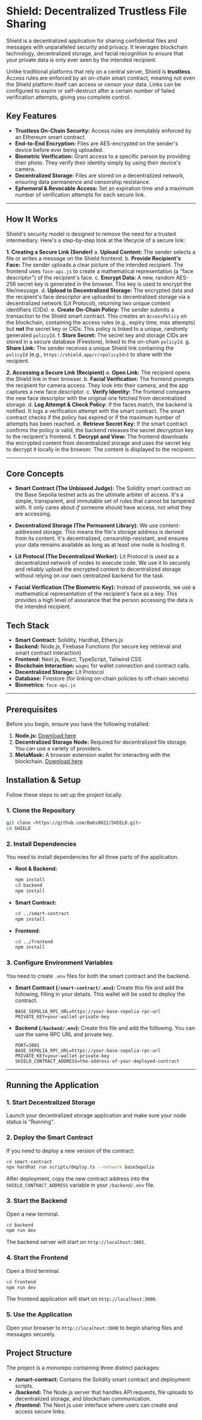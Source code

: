 # Shield: Decentralized Trustless File Sharing

Shield is a decentralized application for sharing confidential files and messages with unparalleled security and privacy. It leverages blockchain technology, decentralized storage, and facial recognition to ensure that your private data is only ever seen by the intended recipient.

Unlike traditional platforms that rely on a central server, Shield is **trustless**. Access rules are enforced by an on-chain smart contract, meaning not even the Shield platform itself can access or censor your data. Links can be configured to expire or self-destruct after a certain number of failed verification attempts, giving you complete control.

## Key Features

- **Trustless On-Chain Security:** Access rules are immutably enforced by an Ethereum smart contract.
- **End-to-End Encryption:** Files are AES-encrypted on the sender's device before ever being uploaded.
- **Biometric Verification:** Grant access to a specific person by providing their photo. They verify their identity simply by using their device's camera.
- **Decentralized Storage:** Files are stored on a decentralized network, ensuring data permanence and censorship resistance.
- **Ephemeral & Revocable Access:** Set an expiration time and a maximum number of verification attempts for each secure link.

---

## How It Works

Shield's security model is designed to remove the need for a trusted intermediary. Here's a step-by-step look at the lifecycle of a secure link:

**1. Creating a Secure Link (Sender)**
   a. **Upload Content:** The sender selects a file or writes a message on the Shield frontend.
   b. **Provide Recipient's Face:** The sender uploads a clear picture of the intended recipient. The frontend uses `face-api.js` to create a mathematical representation (a "face descriptor") of the recipient's face.
   c. **Encrypt Data:** A new, random AES-256 secret key is generated in the browser. This key is used to encrypt the file/message.
   d. **Upload to Decentralized Storage:** The encrypted data and the recipient's face descriptor are uploaded to decentralized storage via a decentralized network (Lit Protocol), returning two unique content identifiers (CIDs).
   e. **Create On-Chain Policy:** The sender submits a transaction to the Shield smart contract. This creates an `AccessPolicy` on the blockchain, containing the access rules (e.g., expiry time, max attempts) but **not** the secret key or CIDs. This policy is linked to a unique, randomly generated `policyId`.
   f. **Store Secret:** The secret key and storage CIDs are stored in a secure database (Firestore), linked to the on-chain `policyId`.
   g. **Share Link:** The sender receives a unique Shield link containing the `policyId` (e.g., `https://shield.app/r/<policyId>`) to share with the recipient.

**2. Accessing a Secure Link (Recipient)**
   a. **Open Link:** The recipient opens the Shield link in their browser.
   b. **Facial Verification:** The frontend prompts the recipient for camera access. They look into their camera, and the app captures a new face descriptor.
   c. **Verify Identity:** The frontend compares the new face descriptor with the original one fetched from decentralized storage.
   d. **Log Attempt & Check Policy:** If the faces match, the backend is notified. It logs a verification attempt with the smart contract. The smart contract checks if the policy has expired or if the maximum number of attempts has been reached.
   e. **Retrieve Secret Key:** If the smart contract confirms the policy is valid, the backend releases the secret decryption key to the recipient's frontend.
   f. **Decrypt and View:** The frontend downloads the encrypted content from decentralized storage and uses the secret key to decrypt it locally in the browser. The content is displayed to the recipient.

---

## Core Concepts

- **Smart Contract (The Unbiased Judge):** The Solidity smart contract on the Base Sepolia testnet acts as the ultimate arbiter of access. It's a simple, transparent, and immutable set of rules that cannot be tampered with. It only cares about *if* someone should have access, not *what* they are accessing.

- **Decentralized Storage (The Permanent Library):** We use content-addressed storage. This means the file's storage address is derived from its content. It's decentralized, censorship-resistant, and ensures your data remains available as long as at least one node is hosting it.

- **Lit Protocol (The Decentralized Worker):** Lit Protocol is used as a decentralized network of nodes to execute code. We use it to securely and reliably upload the encrypted content to decentralized storage without relying on our own centralized backend for the task.

- **Facial Verification (The Biometric Key):** Instead of passwords, we use a mathematical representation of the recipient's face as a key. This provides a high level of assurance that the person accessing the data is the intended recipient.

## Tech Stack

- **Smart Contract:** Solidity, Hardhat, Ethers.js
- **Backend:** Node.js, Firebase Functions (for secure key retrieval and smart contract interaction)
- **Frontend:** Next.js, React, TypeScript, Tailwind CSS
- **Blockchain Interaction:** `wagmi` for wallet connection and contract calls.
- **Decentralized Storage:** Lit Protocol
- **Database:** Firestore (for linking on-chain policies to off-chain secrets)
- **Biometrics:** `face-api.js`

---

## Prerequisites

Before you begin, ensure you have the following installed:

1.  **Node.js:** [Download here](https://nodejs.org/)
2.  **Decentralized Storage Node:** Required for decentralized file storage. You can use a variety of providers.
3.  **MetaMask:** A browser extension wallet for interacting with the blockchain. [Download here](https://metamask.io/)

## Installation & Setup

Follow these steps to set up the project locally.

### 1. Clone the Repository

```bash
git clone <https://github.com/Babs0022/SHIELD.git>
cd SHIELD
```

### 2. Install Dependencies

You need to install dependencies for all three parts of the application.

- **Root & Backend:**
  ```bash
  npm install
  cd backend
  npm install
  ```

- **Smart Contract:**
  ```bash
  cd ../smart-contract
  npm install
  ```

- **Frontend:**
  ```bash
  cd ../frontend
  npm install
  ```

### 3. Configure Environment Variables

You need to create `.env` files for both the smart contract and the backend.

- **Smart Contract (`/smart-contract/.env`):**
  Create this file and add the following, filling in your details. This wallet will be used to deploy the contract.
  ```
  BASE_SEPOLIA_RPC_URL=https://your-base-sepolia-rpc-url
  PRIVATE_KEY=your-wallet-private-key
  ```

- **Backend (`/backend/.env`):**
  Create this file and add the following. You can use the same RPC URL and private key.
  ```
  PORT=3001
  BASE_SEPOLIA_RPC_URL=https://your-base-sepolia-rpc-url
  PRIVATE_KEY=your-wallet-private-key
  SHIELD_CONTRACT_ADDRESS=the-address-of-your-deployed-contract
  ```

---

## Running the Application

### 1. Start Decentralized Storage

Launch your decentralized storage application and make sure your node status is "Running".

### 2. Deploy the Smart Contract

If you need to deploy a new version of the contract:

```bash
cd smart-contract
npx hardhat run scripts/deploy.ts --network baseSepolia
```

After deployment, copy the new contract address into the `SHIELD_CONTRACT_ADDRESS` variable in your `/backend/.env` file.

### 3. Start the Backend

Open a new terminal.

```bash
cd backend
npm run dev
```

The backend server will start on `http://localhost:3001`.

### 4. Start the Frontend

Open a third terminal.

```bash
cd frontend
npm run dev
```

The frontend application will start on `http://localhost:3000`.

### 5. Use the Application

Open your browser to `http://localhost:3000` to begin sharing files and messages securely.

## Project Structure

The project is a monorepo containing three distinct packages:

- **/smart-contract:** Contains the Solidity smart contract and deployment scripts.
- **/backend:** The Node.js server that handles API requests, file uploads to decentralized storage, and blockchain communication.
- **/frontend:** The Next.js user interface where users can create and access secure links.
